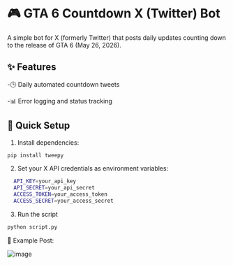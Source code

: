 <h1>🎮 GTA 6 Countdown X (Twitter) Bot</h1>

A simple bot for X (formerly Twitter) that posts daily updates counting down to the release of GTA 6 (May 26, 2026).

<h2>✨ Features</h2>
-🕒 Daily automated countdown tweets

-📊 Error logging and status tracking

<h2>🚀 Quick Setup</h2>

1. Install dependencies:
```bash
pip install tweepy
```

2. Set your X API credentials as environment variables:
```bash
  API_KEY=your_api_key  
  API_SECRET=your_api_secret  
  ACCESS_TOKEN=your_access_token  
  ACCESS_SECRET=your_access_secret  
```
3. Run the script
```bash
python script.py
```
📝 Example Post:

![image](https://github.com/user-attachments/assets/db22ce91-db09-4924-8557-61cd08f4db8f)

